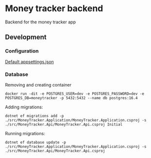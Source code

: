# Money tracker backend

Backend for the money tracker app

## Development

### Configuration

[Default appsettings.json](src/MoneyTracker.Api/appsettings.json)

### Database

Removing and creating container

```shell
docker run -dit -e POSTGRES_USER=dev -e POSTGRES_PASSWORD=dev -e POSTGRES_DB=moneytracker -p 5432:5432 --name db postgres:16.4
```

Adding migrations:

```
dotnet ef migrations add -p ./src/MoneyTracker.Application/MoneyTracker.Application.csproj -s ./src/MoneyTracker.Api/MoneyTracker.Api.csproj Initial
```

Running migrations:

```
dotnet ef database update -p ./src/MoneyTracker.Application/MoneyTracker.Application.csproj -s ./src/MoneyTracker.Api/MoneyTracker.Api.csproj
```